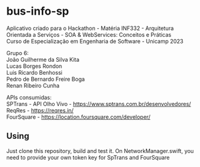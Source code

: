 # bus-info-sp
Aplicativo criado para o Hackathon - Matéria INF332 - Arquitetura Orientada a Serviços - SOA & WebServices: Conceitos e Práticas  
Curso de Especialização em Engenharia de Software - Unicamp 2023

Grupo 6:  
João Guilherme da Silva Kita  
Lucas Borges Rondon  
Luis Ricardo Benhossi  
Pedro de Bernardo Freire Boga  
Renan Ribeiro Cunha  
  
APIs consumidas:  
SPTrans - API Olho Vivo - https://www.sptrans.com.br/desenvolvedores/  
ReqRes - https://reqres.in/  
FourSquare - https://location.foursquare.com/developer/  

## Using
Just clone this repository, build and test it.
On NetworkManager.swift, you need to provide your own token key for SpTrans and FourSquare

